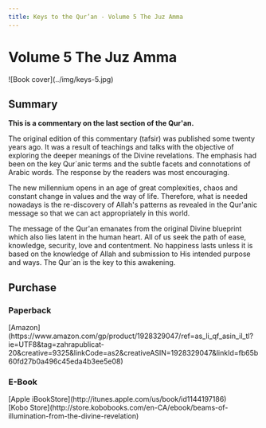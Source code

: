 ```yaml
---
title: Keys to the Qur’an - Volume 5 The Juz Amma
---
```


# Volume 5 The Juz Amma

<div markdown="1" class="cover-image">
![Book cover](../img/keys-5.jpg)
</div>

## Summary

**This is a commentary on the last section of the Qur'an.**

The original edition of this commentary (tafsir) was published some twenty years ago. It was a result of teachings and talks with the objective of exploring the deeper meanings of the Divine revelations. The emphasis had been on the key Qur`anic terms and the subtle facets and connotations of Arabic words. The response by the readers was most encouraging.

The new millennium opens in an age of great complexities, chaos and constant change in values and the way of life. Therefore, what is needed nowadays is the re-discovery of Allah's patterns as revealed in the Qur'anic message so that we can act appropriately in this world.

The message of the Qur'an emanates from the original Divine blueprint which also lies latent in the human heart. All of us seek the path of ease, knowledge, security, love and contentment. No happiness lasts unless it is based on the knowledge of Allah and submission to His intended purpose and ways. The Qur`an is the key to this awakening.

## Purchase

### Paperback

<div markdown="3" class="purchase-link">
[Amazon](https://www.amazon.com/gp/product/1928329047/ref=as_li_qf_asin_il_tl?ie=UTF8&tag=zahrapublicat-20&creative=9325&linkCode=as2&creativeASIN=1928329047&linkId=fb65b60fd27b0a496c45eda4b3ee5e08)
</div>

### E-Book

<div markdown="3" class="purchase-link">
[Apple iBookStore](http://itunes.apple.com/us/book/id1144197186)
</div>

<div markdown="3" class="purchase-link">
[Kobo Store](http://store.kobobooks.com/en-CA/ebook/beams-of-illumination-from-the-divine-revelation)
</div>